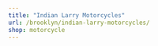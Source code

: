 ```yaml
---
title: "Indian Larry Motorcycles"
url: /brooklyn/indian-larry-motorcycles/
shop: motorcycle
---
```

